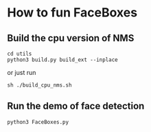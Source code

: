 # How to fun FaceBoxes

## Build the cpu version of NMS
```shell script
cd utils
python3 build.py build_ext --inplace
```

or just run

```shell script
sh ./build_cpu_nms.sh
```

## Run the demo of face detection
```shell script
python3 FaceBoxes.py
```